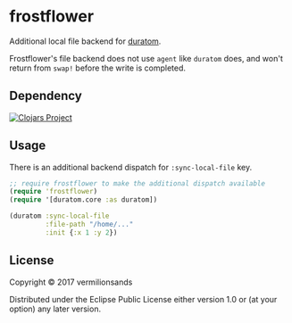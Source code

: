 # frostflower

Additional local file backend for [duratom](https://github.com/jimpil/duratom).

Frostflower's file backend does not use `agent` like `duratom` does, and won't return 
from `swap!` before the write is completed. 

## Dependency

[![Clojars Project](https://img.shields.io/clojars/v/vermilionsands/frostflower.svg)](https://clojars.org/vermilionsands/frostflower)

## Usage

There is an additional backend dispatch for `:sync-local-file` key.

```clj
;; require frostflower to make the additional dispatch available
(require 'frostflower)
(require '[duratom.core :as duratom])

(duratom :sync-local-file
         :file-path "/home/..."
         :init {:x 1 :y 2})
```
 
## License

Copyright © 2017 vermilionsands

Distributed under the Eclipse Public License either version 1.0 or (at
your option) any later version.
